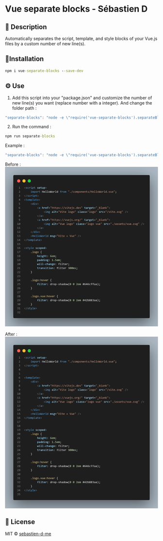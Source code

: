 # Vue separate blocks - Sébastien D
## 📖 Description
Automatically separates the script, template, and style blocks of your Vue.js files by a custom number of new line(s).


## 📜Installation
```cmd
npm i vue-separate-blocks --save-dev
```


## ⚙️ Use
1. Add this script into your "package.json" and customize the number of new line(s) you want (replace number with a integer). And change the folder path : 
```javascript
"separate-blocks": "node -e \"require('vue-separate-blocks').separateBlocks(number, folder)\""
```

2. Run the command :
```cmd
npm run separate-blocks
```

Example :
```javascript
"separate-blocks": "node -e \"require('vue-separate-blocks').separateBlocks(2, "src")\""
```

Before :
<img alt="Before command" src="images/before.webp">

After :
<img alt="After command" src="images/after.webp">


## 📝 License
MIT © [sebastien-d-me](https://github.com/sebastien-d-me)
